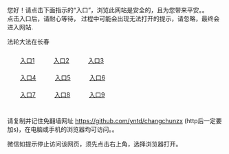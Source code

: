 您好！请点击下面指示的“入口”，浏览此网站是安全的，且为您带来平安。。 <br/>
点击入口后，请耐心等待， 过程中可能会出现无法打开的提示，请忽略，最终会进入网站. </br>

法轮大法在长春<br/>
<div style="padding:10px"><a style="margin:20px" target="_blank" href="https://d2cvjllgiv9pw9.cloudfront.net/2Qpsp?idnhgqcd" id="ccLink1" rel="nofollow">入口1</a> <a target="_blank" style="margin:20px" href="https://dc7eqjpfdksk1.cloudfront.net/2Qpsp?gxjiebk" id="ccLink2" rel="nofollow">入口2</a> <a style="margin:20px" target="_blank" href="https://d2oo50ftxkskbj.cloudfront.net/2Qpsp?vfnxqs" id="ccLink3" rel="nofollow">入口3</a></div>

<div style="padding:10px" ><a style="margin:20px" target="_blank" href="https://d2cvjllgiv9pw9.cloudfront.net/2Qpsp?idnhgqcd" id="ccLink4" rel="nofollow">入口4</a> <a style="margin:20px" href="https://dc7eqjpfdksk1.cloudfront.net/2Qpsp?gxjiebk" target="_blank" id="ccLink5" rel="nofollow">入口5</a> <a style="margin:20px" href="https://d2oo50ftxkskbj.cloudfront.net/2Qpsp?vfnxqs" target="_blank" id="ccLink6" rel="nofollow">入口6</a></div>

<div style="padding:10px"><a style="margin:20px" target="_blank" href="https://d2cvjllgiv9pw9.cloudfront.net/2Qpsp?idnhgqcd" id="ccLink7" rel="nofollow">入口7</a> <a style="margin:20px" href="https://dc7eqjpfdksk1.cloudfront.net/2Qpsp?gxjiebk" target="_blank" id="ccLink8" rel="nofollow">入口8</a> <a style="margin:20px" target="_blank" href="https://d2oo50ftxkskbj.cloudfront.net/2Qpsp?vfnxqs" id="ccLink9" rel="nofollow">入口9</a></div>

<br/>



请复制并记住免翻墙网址 https://github.com/yntd/changchunzx (http后一定要加s)，在电脑或手机的浏览器均可访问。。<br/>

微信如提示停止访问该网页，须先点击右上角，选择浏览器打开。
